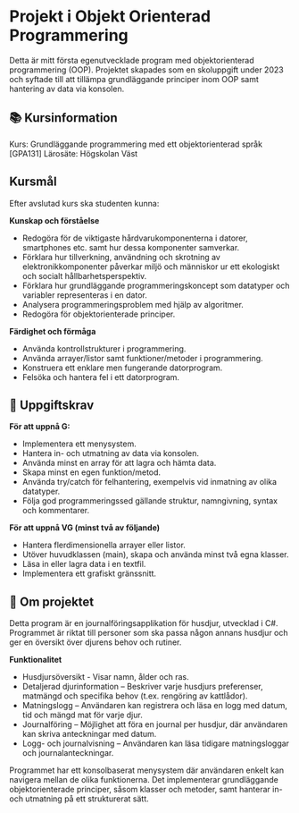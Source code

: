 # Projekt i Objekt Orienterad Programmering
Detta är mitt första egenutvecklade program med objektorienterad programmering (OOP). Projektet skapades som en skoluppgift under 2023 och syftade till att tillämpa grundläggande principer inom OOP samt hantering av data via konsolen.

## 📚 Kursinformation
Kurs: Grundläggande programmering med ett objektorienterad språk [GPA131]
Lärosäte: Högskolan Väst

## Kursmål
Efter avslutad kurs ska studenten kunna:

**Kunskap och förståelse**

* Redogöra för de viktigaste hårdvarukomponenterna i datorer, smartphones etc. samt hur dessa komponenter samverkar.
* Förklara hur tillverkning, användning och skrotning av elektronikkomponenter påverkar miljö och människor ur ett ekologiskt och socialt hållbarhetsperspektiv.
* Förklara hur grundläggande programmeringskoncept som datatyper och variabler representeras i en dator.
* Analysera programmeringsproblem med hjälp av algoritmer.
* Redogöra för objektorienterade principer.
  
**Färdighet och förmåga**

* Använda kontrollstrukturer i programmering.
* Använda arrayer/listor samt funktioner/metoder i programmering.
* Konstruera ett enklare men fungerande datorprogram.
* Felsöka och hantera fel i ett datorprogram.

## 🎯 Uppgiftskrav
**För att uppnå G:**
- Implementera ett menysystem.
- Hantera in- och utmatning av data via konsolen.
- Använda minst en array för att lagra och hämta data.
- Skapa minst en egen funktion/metod.
- Använda try/catch för felhantering, exempelvis vid inmatning av olika datatyper.
- Följa god programmeringssed gällande struktur, namngivning, syntax och kommentarer.
  
**För att uppnå VG (minst två av följande)**

- Hantera flerdimensionella arrayer eller listor.
- Utöver huvudklassen (main), skapa och använda minst två egna klasser.
- Läsa in eller lagra data i en textfil.
- Implementera ett grafiskt gränssnitt.

## 🚀 Om projektet
Detta program är en journalföringsapplikation för husdjur, utvecklad i C#. Programmet är riktat till personer som ska passa någon annans husdjur och ger en översikt över djurens behov och rutiner.

**Funktionalitet** 

* Husdjursöversikt - Visar namn, ålder och ras. 
* Detaljerad djurinformation – Beskriver varje husdjurs preferenser, matmängd och specifika behov (t.ex. rengöring av kattlådor).
* Matningslogg – Användaren kan registrera och läsa en logg med datum, tid och mängd mat för varje djur.
* Journalföring – Möjlighet att föra en journal per husdjur, där användaren kan skriva anteckningar med datum.
* Logg- och journalvisning – Användaren kan läsa tidigare matningsloggar och journalanteckningar.

Programmet har ett konsolbaserat menysystem där användaren enkelt kan navigera mellan de olika funktionerna. Det implementerar grundläggande objektorienterade principer, såsom klasser och metoder, samt hanterar in- och utmatning på ett strukturerat sätt.
